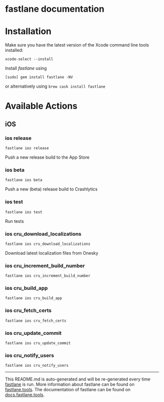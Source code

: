 fastlane documentation
================
# Installation

Make sure you have the latest version of the Xcode command line tools installed:

```
xcode-select --install
```

Install _fastlane_ using
```
[sudo] gem install fastlane -NV
```
or alternatively using `brew cask install fastlane`

# Available Actions
## iOS
### ios release
```
fastlane ios release
```
Push a new release build to the App Store
### ios beta
```
fastlane ios beta
```
Push a new (beta) release build to Crashlytics
### ios test
```
fastlane ios test
```
Run tests
### ios cru_download_localizations
```
fastlane ios cru_download_localizations
```
Download latest localization files from Onesky
### ios cru_increment_build_number
```
fastlane ios cru_increment_build_number
```

### ios cru_build_app
```
fastlane ios cru_build_app
```

### ios cru_fetch_certs
```
fastlane ios cru_fetch_certs
```

### ios cru_update_commit
```
fastlane ios cru_update_commit
```

### ios cru_notify_users
```
fastlane ios cru_notify_users
```


----

This README.md is auto-generated and will be re-generated every time [fastlane](https://fastlane.tools) is run.
More information about fastlane can be found on [fastlane.tools](https://fastlane.tools).
The documentation of fastlane can be found on [docs.fastlane.tools](https://docs.fastlane.tools).
